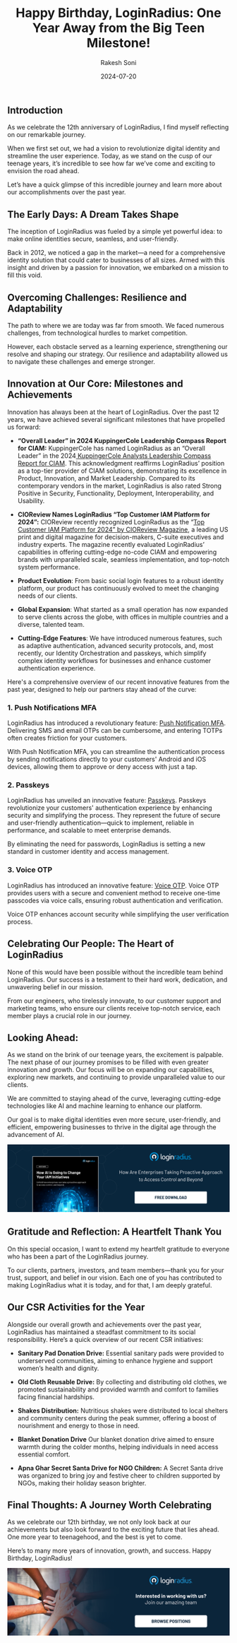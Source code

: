 ﻿---
title: "Happy Birthday, LoginRadius: One Year Away from the Big Teen Milestone!"
date: "2024-07-20"
coverImage: "bday-cover.jpg"
tags: ["LoginRadius birthday"]
author: "Rakesh Soni"
description: "As LoginRadius celebrates its 12th anniversary, we reflect on a year filled with significant milestones and innovations. From groundbreaking features like Push Notification MFA and Passkeys to impactful CSR initiatives, we continue to set new standards in digital identity and social responsibility. Join us in celebrating our journey, and looking forward to an exciting future."
metadescription: "LoginRadius turns 12! Explore our journey, milestones, innovations, and CSR activities as we shape the future of digital identity."
metatitle: "Happy 12th, LoginRadius: A Year of Innovation and Growth"
---
## Introduction

As we celebrate the 12th anniversary of LoginRadius, I find myself reflecting on our remarkable journey. 

When we first set out, we had a vision to revolutionize digital identity and streamline the user experience. Today, as we stand on the cusp of our teenage years, it’s incredible to see how far we’ve come and exciting to envision the road ahead.

Let’s have a quick glimpse of this incredible journey and learn more about our accomplishments over the past year. 

## The Early Days: A Dream Takes Shape

The inception of LoginRadius was fueled by a simple yet powerful idea: to make online identities secure, seamless, and user-friendly. 

Back in 2012, we noticed a gap in the market—a need for a comprehensive identity solution that could cater to businesses of all sizes. Armed with this insight and driven by a passion for innovation, we embarked on a mission to fill this void.

## Overcoming Challenges: Resilience and Adaptability

The path to where we are today was far from smooth. We faced numerous challenges, from technological hurdles to market competition. 

However, each obstacle served as a learning experience, strengthening our resolve and shaping our strategy. Our resilience and adaptability allowed us to navigate these challenges and emerge stronger.

## Innovation at Our Core: Milestones and Achievements

Innovation has always been at the heart of LoginRadius. Over the past 12 years, we have achieved several significant milestones that have propelled us forward:

* **“Overall Leader” in 2024 KuppingerCole Leadership Compass Report for CIAM:** KuppingerCole has named LoginRadius as an “Overall Leader” in the 2024[ KuppingerCole Analysts Leadership Compass Report for CIAM](https://www.loginradius.com/resource/analyst-report/kuppingercole-names-loginradius-top-ciam-platform-2024/). This acknowledgment reaffirms LoginRadius’ position as a top-tier provider of CIAM solutions, demonstrating its excellence in Product, Innovation, and Market Leadership. Compared to its contemporary vendors in the market, LoginRadius is also rated  Strong Positive in Security, Functionality, Deployment, Interoperability, and Usability.

* **CIOReview Names LoginRadius “Top Customer IAM Platform for 2024”:** CIOReview recently recognized LoginRadius as the “[Top Customer IAM Platform for 2024” by CIOReview Magazine](https://magazine.cioreview.com/magazines/March2024/CIAM_Platform/), a leading US print and digital magazine for decision-makers, C-suite executives and industry experts. The magazine recently evaluated LoginRadius’ capabilities in offering cutting-edge no-code  CIAM and empowering brands with unparalleled scale, seamless implementation, and top-notch system performance.

* **Product Evolution**: From basic social login features to a robust identity platform, our product has continuously evolved to meet the changing needs of our clients.

* **Global Expansion**: What started as a small operation has now expanded to serve clients across the globe, with offices in multiple countries and a diverse, talented team.

* **Cutting-Edge Features**: We have introduced numerous features, such as adaptive authentication, advanced security protocols, and, most recently, our Identity Orchestration and passkeys, which simplify complex identity workflows for businesses and enhance customer authentication experience. 

Here's a comprehensive overview of our recent innovative features from the past year, designed to help our partners stay ahead of the curve:

### 1. Push Notifications MFA 

LoginRadius has introduced a revolutionary feature: [Push Notification MFA](https://www.loginradius.com/push-notification-mfa/). Delivering SMS and email OTPs can be cumbersome, and entering TOTPs often creates friction for your customers. 

With Push Notification MFA, you can streamline the authentication process by sending notifications directly to your customers' Android and iOS devices, allowing them to approve or deny access with just a tap.

### 2. Passkeys 

LoginRadius has unveiled an innovative feature: [Passkeys](https://www.loginradius.com/passkeys-login-authentication/). Passkeys revolutionize your customers' authentication experience by enhancing security and simplifying the process. They represent the future of secure and user-friendly authentication—quick to implement, reliable in performance, and scalable to meet enterprise demands. 

By eliminating the need for passwords, LoginRadius is setting a new standard in customer identity and access management.

### 3. Voice OTP

LoginRadius has introduced an innovative feature: [Voice OTP](https://www.loginradius.com/resource/datasheet/voice-otp). Voice OTP provides users with a secure and convenient method to receive one-time passcodes via voice calls, ensuring robust authentication and verification. 

Voice OTP enhances account security while simplifying the user verification process. 

## Celebrating Our People: The Heart of LoginRadius

None of this would have been possible without the incredible team behind LoginRadius. Our success is a testament to their hard work, dedication, and unwavering belief in our mission. 

From our engineers, who tirelessly innovate, to our customer support and marketing teams, who ensure our clients receive top-notch service, each member plays a crucial role in our journey.

## Looking Ahead: 

As we stand on the brink of our teenage years, the excitement is palpable. The next phase of our journey promises to be filled with even greater innovation and growth. Our focus will be on expanding our capabilities, exploring new markets, and continuing to provide unparalleled value to our clients.

We are committed to staying ahead of the curve, leveraging cutting-edge technologies like AI and machine learning to enhance our platform. 

Our goal is to make digital identities even more secure, user-friendly, and efficient, empowering businesses to thrive in the digital age through the advancement of AI. 

[![WP-ai](WP-ai.png)](https://www.loginradius.com/resource/whitepaper/how-ai-change-iam-initiatives/) 

## Gratitude and Reflection: A Heartfelt Thank You

On this special occasion, I want to extend my heartfelt gratitude to everyone who has been a part of the LoginRadius journey.

To our clients, partners, investors, and team members—thank you for your trust, support, and belief in our vision. Each one of you has contributed to making LoginRadius what it is today, and for that, I am deeply grateful.

## Our CSR Activities for the Year 

Alongside our overall growth and achievements over the past year, LoginRadius has maintained a steadfast commitment to its social responsibility. Here’s a quick overview of our recent CSR initiatives:

* **Sanitary Pad Donation Drive:**
Essential sanitary pads were provided to underserved communities, aiming to enhance hygiene and support women’s health and dignity.

* **Old Cloth Reusable Drive:** By collecting and distributing old clothes, we promoted sustainability and provided warmth and comfort to families facing financial hardships.

* **Shakes Distribution:**
Nutritious shakes were distributed to local shelters and community centers during the peak summer, offering a boost of nourishment and energy to those in need.

* **Blanket Donation Drive**
Our blanket donation drive aimed to ensure warmth during the colder months, helping individuals in need access essential comfort.

* **Apna Ghar Secret Santa Drive for NGO Children:** 
A Secret Santa drive was organized to bring joy and festive cheer to children supported by NGOs, making their holiday season brighter.

## Final Thoughts: A Journey Worth Celebrating

As we celebrate our 12th birthday, we not only look back at our achievements but also look forward to the exciting future that lies ahead. One more year to teenagehood, and the best is yet to come. 

Here’s to many more years of innovation, growth, and success. Happy Birthday, LoginRadius! 

[![cta](cta.png)](https://www.loginradius.com/careers/)